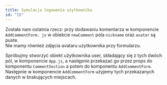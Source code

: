 ```yaml
---
title: Symulacja logowania użytkownika
id: "15"
---
```


Została nam ostatnia rzecz: przy dodawaniu komentarza w komponencie `AddCommentForm. js` w obiekcie `newComment` pola `nickname` oraz `avatar` są puste.\
Nie mamy również zdjęcia avataru uzytkownika przy formularzu.

Spróbujmy stworzyć obiekt użytkownika user, składający się z tych dwóch pól, w komponencie `App.js`, a następnie przekazać go przez props do komponentu `CommentSection` a potem do komponentu `AddCommentForm`.\
Następnie w komponencie `AddCommentForm` użyjemy tych przekazanych danych w brakujących miejscach.
